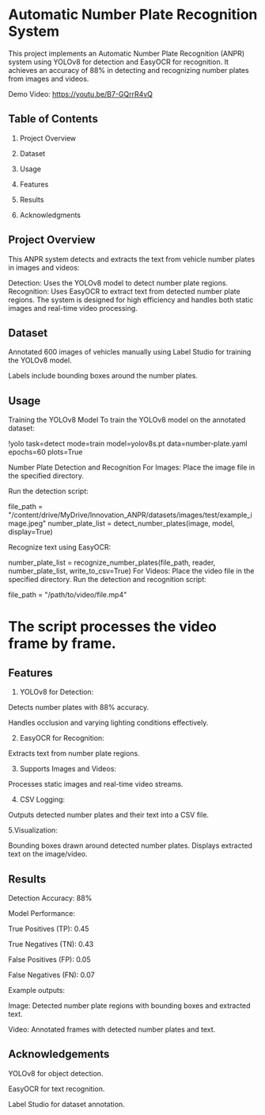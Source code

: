 
# Automatic Number Plate Recognition System

This project implements an Automatic Number Plate Recognition (ANPR) system using YOLOv8 for detection and EasyOCR for recognition. It achieves an accuracy of 88% in detecting and recognizing number plates from images and videos.

Demo Video: https://youtu.be/B7-GQrrR4vQ

## Table of Contents
1. Project Overview

2. Dataset

3. Usage

4. Features

5. Results

6. Acknowledgments

## Project Overview
This ANPR system detects and extracts the text from vehicle number plates in images and videos:

Detection: Uses the YOLOv8 model to detect number plate regions.
Recognition: Uses EasyOCR to extract text from detected number plate regions.
The system is designed for high efficiency and handles both static images and real-time video processing.
## Dataset
Annotated 600 images of vehicles manually using Label Studio for training the YOLOv8 model.

Labels include bounding boxes around the number plates.


## Usage
Training the YOLOv8 Model
To train the YOLOv8 model on the annotated dataset:

!yolo task=detect mode=train model=yolov8s.pt data=number-plate.yaml epochs=60 plots=True

Number Plate Detection and Recognition
For Images:
Place the image file in the specified directory.

Run the detection script:

file_path = "/content/drive/MyDrive/Innovation_ANPR/datasets/images/test/example_image.jpeg"
number_plate_list = detect_number_plates(image, model, display=True)

Recognize text using EasyOCR:

number_plate_list = recognize_number_plates(file_path, reader, number_plate_list, write_to_csv=True)
For Videos:
Place the video file in the specified directory.
Run the detection and recognition script:

file_path = "/path/to/video/file.mp4"
# The script processes the video frame by frame.
## Features
1. YOLOv8 for Detection:

Detects number plates with 88% accuracy.

Handles occlusion and varying lighting conditions effectively.

2. EasyOCR for Recognition:

Extracts text from number plate regions.

3. Supports Images and Videos:

Processes static images and real-time video streams.

4. CSV Logging:

Outputs detected number plates and their text into a CSV file.

5.Visualization:

Bounding boxes drawn around detected number plates.
Displays extracted text on the image/video.
## Results
Detection Accuracy: 88%

Model Performance:

True Positives (TP): 0.45

True Negatives (TN): 0.43

False Positives (FP): 0.05

False Negatives (FN): 0.07

Example outputs:

Image: Detected number plate regions with bounding boxes and extracted text.

Video: Annotated frames with detected number plates and text.

## Acknowledgements
YOLOv8 for object detection.

EasyOCR for text recognition.

Label Studio for dataset annotation.
